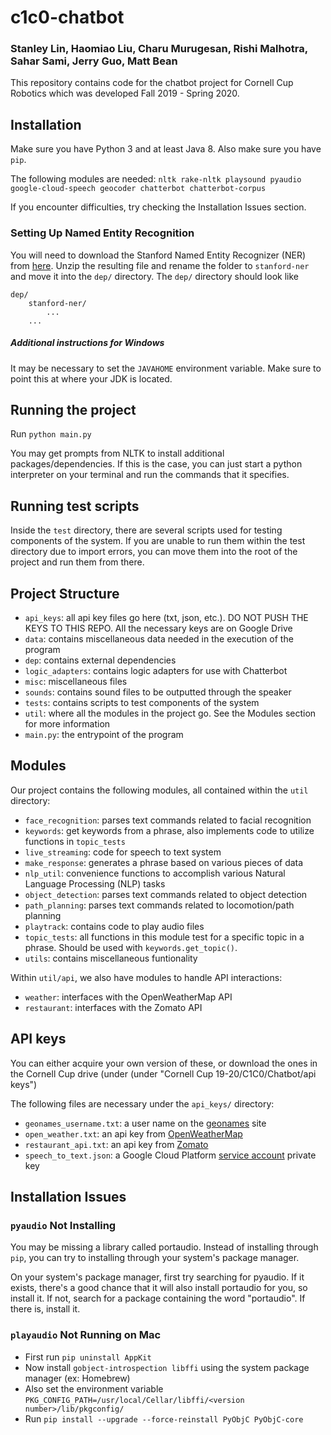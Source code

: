 # c1c0-chatbot
### Stanley Lin, Haomiao Liu, Charu Murugesan, Rishi Malhotra, Sahar Sami, Jerry Guo, Matt Bean

This repository contains code for the chatbot project for Cornell Cup Robotics which was developed Fall 2019 - Spring 2020.

## Installation

Make sure you have Python 3 and at least Java 8. Also make sure you have `pip`.

The following modules are needed: `nltk rake-nltk playsound pyaudio google-cloud-speech geocoder chatterbot chatterbot-corpus`

If you encounter difficulties, try checking the Installation Issues section.

### Setting Up Named Entity Recognition
You will need to download the Stanford Named Entity Recognizer (NER) from [here](https://nlp.stanford.edu/software/CRF-NER.shtml). Unzip the resulting file and rename the folder to `stanford-ner` and move it into the `dep/` directory. The `dep/` directory should look like
```
dep/
	stanford-ner/
		...
	...
```

##### Additional instructions for Windows
It may be necessary to set the `JAVAHOME` environment variable. Make sure to point this at where your JDK is located.

## Running the project
Run `python main.py`

You may get prompts from NLTK to install additional packages/dependencies. If this is the case, you can just start a python interpreter on your terminal and run the commands that it specifies. 

## Running test scripts
Inside the `test` directory, there are several scripts used for testing components of the system. If you are unable to run them within the test directory due to import errors, you can move them into the root of the project and run them from there.

## Project Structure
* `api_keys`: all api key files go here (txt, json, etc.). DO NOT PUSH THE KEYS TO THIS REPO. All the necessary keys are on Google Drive
* `data`: contains miscellaneous data needed in the execution of the program
* `dep`: contains external dependencies
* `logic_adapters`: contains logic adapters for use with Chatterbot
* `misc`: miscellaneous files
* `sounds`: contains sound files to be outputted through the speaker
* `tests`: contains scripts to test components of the system
* `util`: where all the modules in the project go. See the Modules section for more information
* `main.py`: the entrypoint of the program

## Modules
Our project contains the following modules, all contained within the `util` directory:
* `face_recognition`: parses text commands related to facial recognition
* `keywords`: get keywords from a phrase, also implements code to utilize functions in `topic_tests`
* `live_streaming`: code for speech to text system
* `make_response`: generates a phrase based on various pieces of data
* `nlp_util`: convenience functions to accomplish various Natural Language Processing (NLP) tasks
* `object_detection`: parses text commands related to object detection
* `path_planning`: parses text commands related to locomotion/path planning
* `playtrack`: contains code to play audio files
* `topic_tests`: all functions in this module test for a specific topic in a phrase. Should be used with `keywords.get_topic()`.
* `utils`: contains miscellaneous funtionality

Within `util/api`, we also have modules to handle API interactions:
* `weather`: interfaces with the OpenWeatherMap API
* `restaurant`: interfaces with the Zomato API

## API keys
You can either acquire your own version of these, or download the ones in the Cornell Cup drive (under (under "Cornell Cup 19-20/C1C0/Chatbot/api keys")

The following files are necessary under the `api_keys/` directory:
* `geonames_username.txt`: a user name on the [geonames](http://www.geonames.org/) site
* `open_weather.txt`: an api key from [OpenWeatherMap](https://openweathermap.org/api)
* `restaurant_api.txt`: an api key from [Zomato](https://developers.zomato.com/api)
* `speech_to_text.json`: a Google Cloud Platform [service account](https://cloud.google.com/compute/docs/access/service-accounts) private key

## Installation Issues

### `pyaudio` Not Installing
You may be missing a library called portaudio. Instead of installing through `pip`, you can try to installing through your system's package manager.

On your system's package manager, first try searching for pyaudio. If it exists, there's a good chance that it will also install portaudio for you, so install it. If not, search for a package containing the word "portaudio". If there is, install it.

### `playaudio` Not Running on Mac
* First run `pip uninstall AppKit`
* Now install `gobject-introspection libffi` using the system package manager (ex: Homebrew)
* Also set the environment variable `PKG_CONFIG_PATH=/usr/local/Cellar/libffi/<version number>/lib/pkgconfig/`
* Run `pip install --upgrade --force-reinstall PyObjC PyObjC-core`

